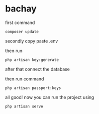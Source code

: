# bachay
 
first command

```
composer update
```

secondly copy paste .env

then run

```
php artisan key:generate
```

after that connect the database

then run command

```
php artisan passport:keys
```

all good! now you can run the project using

```
php artisan serve
```